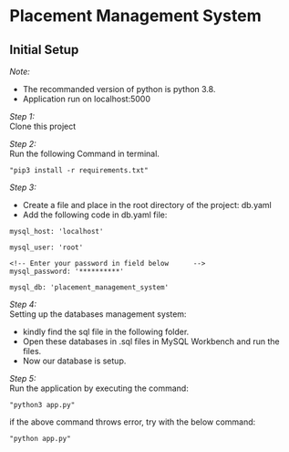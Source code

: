# Placement Management System
## Initial Setup
*Note:*     
* The recommanded version of python is python 3.8.    
* Application run on localhost:5000       

*Step 1:*   
Clone this project

*Step 2:*    
Run the following Command in terminal.   
```
"pip3 install -r requirements.txt"
```

*Step 3:*    
- Create a file and place in the root directory of the project: db.yaml
- Add the following code in db.yaml file:      
```
mysql_host: 'localhost'   

mysql_user: 'root'     

<!-- Enter your password in field below      -->
mysql_password: '**********'      

mysql_db: 'placement_management_system'
```

*Step 4:*     
Setting up the databases management system:      
- kindly find the sql file in the following folder. 
- Open these databases in .sql files in MySQL Workbench and run the files. 
- Now our database is setup.

*Step 5:*      
Run the application by executing the command:     
```
"python3 app.py"
```
if the above command throws error, try with the below command:   
```
"python app.py"    
```


